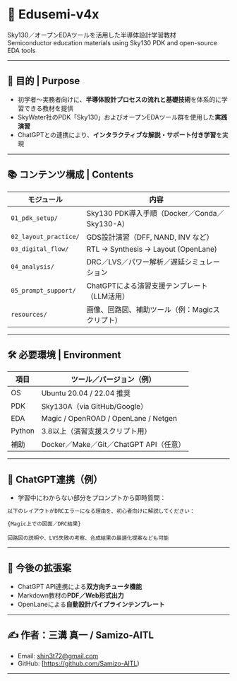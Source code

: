 # 🧬 Edusemi-v4x

Sky130／オープンEDAツールを活用した半導体設計学習教材  
Semiconductor education materials using Sky130 PDK and open-source EDA tools

---

## 🎯 目的 | Purpose

- 初学者〜実務者向けに、**半導体設計プロセスの流れと基礎技術**を体系的に学習できる教材を提供
- SkyWater社のPDK「Sky130」およびオープンEDAツール群を使用した**実践演習**
- ChatGPTとの連携により、**インタラクティブな解説・サポート付き学習**を実現

---

## 📚 コンテンツ構成 | Contents

| モジュール | 内容 |
|-----------|------|
| `01_pdk_setup/` | Sky130 PDK導入手順（Docker／Conda／Sky130-A） |
| `02_layout_practice/` | GDS設計演習（DFF, NAND, INV など） |
| `03_digital_flow/` | RTL → Synthesis → Layout (OpenLane) |
| `04_analysis/` | DRC／LVS／パワー解析／遅延シミュレーション |
| `05_prompt_support/` | ChatGPTによる演習支援テンプレート（LLM活用） |
| `resources/` | 画像、回路図、補助ツール（例：Magicスクリプト） |

---

## 🛠 必要環境 | Environment

| 項目 | ツール／バージョン（例） |
|------|---------------------------|
| OS | Ubuntu 20.04 / 22.04 推奨 |
| PDK | Sky130A（via GitHub/Google） |
| EDA | Magic / OpenROAD / OpenLane / Netgen |
| Python | 3.8以上（演習支援スクリプト用） |
| 補助 | Docker／Make／Git／ChatGPT API（任意） |

---

## 🤖 ChatGPT連携（例）

- 学習中にわからない部分をプロンプトから即時質問：
```markdown
以下のレイアウトがDRCエラーになる理由を、初心者向けに解説してください：

{Magic上での図面／DRC結果}
```

	回路図の説明や、LVS失敗の考察、合成結果の最適化提案なども可能

---

## 🚀 今後の拡張案

- ChatGPT API連携による**双方向チュータ機能**  
- Markdown教材の**PDF／Web形式出力**  
- OpenLaneによる**自動設計パイプラインテンプレート**

---

## ✍ 作者：三溝 真一 / Samizo-AITL

- Email: [shin3t72@gmail.com](mailto:shin3t72@gmail.com)  
- GitHub: [https://github.com/Samizo-AITL)

---
